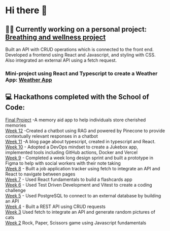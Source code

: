 <h1> Hi there 👋 </h1>

<h2><strong>🧘‍♀️ Currently working on a personal project:</strong> <a href="https://github.com/graceoreilly/breathing_project">Breathing and wellness project</a></h2>
<p>Built an API with CRUD operations which is connected to the front end. Developed a frontend using React and Javascript, and styling with CSS. Also integrated an external API using a fetch request.</p>
<h3>Mini-project using React and Typescript to create a Weather App: <a href="https://github.com/graceoreilly/weather-app-typescript">Weather App</a></h3>

 <h2><strong>💻 Hackathons completed with the School of Code:</strong></h2>


<a href="https://github.com/graceoreilly/final-project">Final Project</a><span> -A memory aid app to help individuals store cherished memories </span><br>
<a href="https://github.com/graceoreilly/week-12-hackathon-chris-angels-1">Week 12</a><span> -Created a chatbot using RAG and powered by Pinecone to provide contextually relevant responses in a chatbot </span><br>
<a href="https://github.com/graceoreilly/blog-page">Week 11</a><span> -A blog page about typescript, created in typescript and React. </span><br>
<a href="https://github.com/SchoolOfCode/week-10-hackathon-rhythm-coders">Week 10</a><span> - Adopted a DevOps mindset to create a Jukebox app, implemented tools including GitHub actions, Docker and Vercel</span><br>
<a href="https://www.figma.com/proto/s7PHMAP0qg31N2CRfLlnr6/Team-4?page-id=0%3A1&node-id=2144-2598&viewport=-11826%2C-3662%2C0.13&t=szbSBsfsJq10Dpdg-1&scaling=scale-down&content-scaling=fixed&starting-point-node-id=2144%3A2598&show-proto-sidebar=1">Week 9</a><span> - Completed a week long design sprint and built a prototype in Figma to help with social workers with their note taking</span><br>
<a href="https://github.com/SchoolOfCode/week-8-hackathon-i-am-immutable">Week 8</a><span> - Built a job application tracker using fetch to integrate an API and React to navigate between pages</span><br>
<a href="https://github.com/SchoolOfCode/week-7-hackathon-room-9-dgt">Week 7</a><span> - Used React fundamentals to build a flashcards app</span><br>
<a href="https://github.com/SchoolOfCode/week-6-hackathon-graceoreilly">Week 6</a><span> - Used Test Driven Development and Vitest to create a coding challenge</span><br>
<a href="https://github.com/SchoolOfCode/week-5-hackathon-sgs_room_10">Week 5</a><span> - Used PostgreSQL to connect to an external database by building an API</span><br>
<a href="https://github.com/SchoolOfCode/week-4-rest-api-hackathon-bc18-room-10">Week 4</a><span> - Built a REST API using CRUD requests</span><br>
<a href="https://github.com/SchoolOfCode/week-3-hackathon-css-room-6">Week 3</a><span> Used fetch to integrate an API and generate random pictures of cats</span><br>
<a href="https://github.com/SchoolOfCode/week-2-hackathon-rock-paper-scissors-bc18-team9">Week 2</a><span> Rock, Paper, Scissors game using Javascript fundamentals</span><br>







<!--
**graceoreilly/graceoreilly** is a ✨ _special_ ✨ repository because its `README.md` (this file) appears on your GitHub profile.

Here are some ideas to get you started:

- 🔭 I’m currently working on ...
- 🌱 I’m currently learning ...
- 👯 I’m looking to collaborate on ...
- 🤔 I’m looking for help with ...
- 💬 Ask me about ...
- 📫 How to reach me: ...
- 😄 Pronouns: ...
- ⚡ Fun fact: ...
-->
